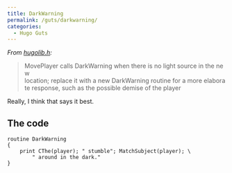 ```yaml
---
title: DarkWarning
permalink: /guts/darkwarning/
categories: 
  - Hugo Guts
---
```


*From [hugolib.h](/library/hugolib.h/):*

>MovePlayer calls DarkWarning when there is no light source in the new
>location; replace it with a new DarkWarning routine for a more elaborate
>response, such as the possible demise of the player

Really, I think that says it best.

## The code

    routine DarkWarning
    {
        print CThe(player); " stumble"; MatchSubject(player); \
            " around in the dark."
    }
